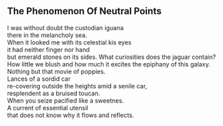 The Phenomenon Of Neutral Points
--------------------------------
I was without doubt the custodian iguana  
there in the melancholy sea.  
When it looked me with its celestial kis eyes  
it had neither finger nor hand  
but emerald stones on its sides. What curiosities does the jaguar contain?  
How little we blush and how much it excites the epiphany of this galaxy.  
Nothing but that movie of poppies.  
Lances of a sordid car  
re-covering outside the heights amid a senile car,  
resplendent as a bruised toucan.  
When you seize pacified like a sweetnes.  
A current of essential utensil  
that does not know why it flows and reflects.  
